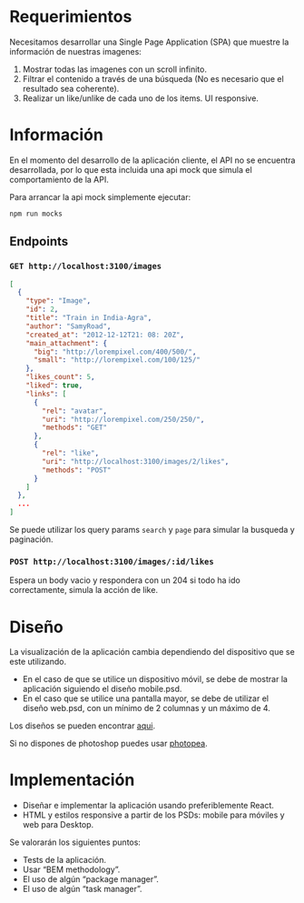 # Requerimientos

Necesitamos desarrollar una Single Page Application (SPA) que muestre la información de nuestras imagenes:

1. Mostrar todas las imagenes con un scroll infinito.
2. Filtrar el contenido a través de una búsqueda (No es necesario que el resultado sea coherente).
3. Realizar un like/unlike de cada uno de los items. UI responsive.

# Información

En el momento del desarrollo de la aplicación cliente, el API no se encuentra desarrollada, por
lo que esta incluida una api mock que simula el comportamiento de la API.

Para arrancar la api mock simplemente ejecutar:

`npm run mocks`

## Endpoints

### `GET http://localhost:3100/images`

```json
[
  {
    "type": "Image",
    "id": 2,
    "title": "Train in India-Agra",
    "author": "SamyRoad",
    "created_at": "2012-12-12T21: 08: 20Z",
    "main_attachment": {
      "big": "http://lorempixel.com/400/500/",
      "small": "http://lorempixel.com/100/125/"
    },
    "likes_count": 5,
    "liked": true,
    "links": [
      {
        "rel": "avatar",
        "uri": "http://lorempixel.com/250/250/",
        "methods": "GET"
      },
      {
        "rel": "like",
        "uri": "http://localhost:3100/images/2/likes",
        "methods": "POST"
      }
    ]
  },
  ...
]
```

Se puede utilizar los query params `search` y `page` para simular la busqueda y paginación.

### `POST http://localhost:3100/images/:id/likes`

Espera un body vacio y respondera con un 204 si todo ha ido correctamente, simula la acción de like.

# Diseño

La visualización de la aplicación cambia dependiendo del dispositivo que se este utilizando.

- En el caso de que se utilice un dispositivo móvil, se debe de mostrar la aplicación siguiendo el diseño mobile.psd.
- En el caso que se utilice una pantalla mayor, se debe de utilizar el diseño web.psd, con un mínimo de 2 columnas y un máximo de 4.

Los diseños se pueden encontrar [aqui](https://www.dropbox.com/sh/r1fp5nz7x046kjt/AACQdbp6bZlv2pNtCN2lTEoEa?dl=0).

Si no dispones de photoshop puedes usar [photopea](https://www.photopea.com/).

# Implementación

- Diseñar e implementar la aplicación usando preferiblemente React.
- HTML y estilos responsive a partir de los PSDs: mobile para móviles y web para Desktop.

Se valorarán los siguientes puntos:

- Tests de la aplicación.
- Usar “BEM methodology”.
- El uso de algún “package manager”.
- El uso de algún “task manager”.
